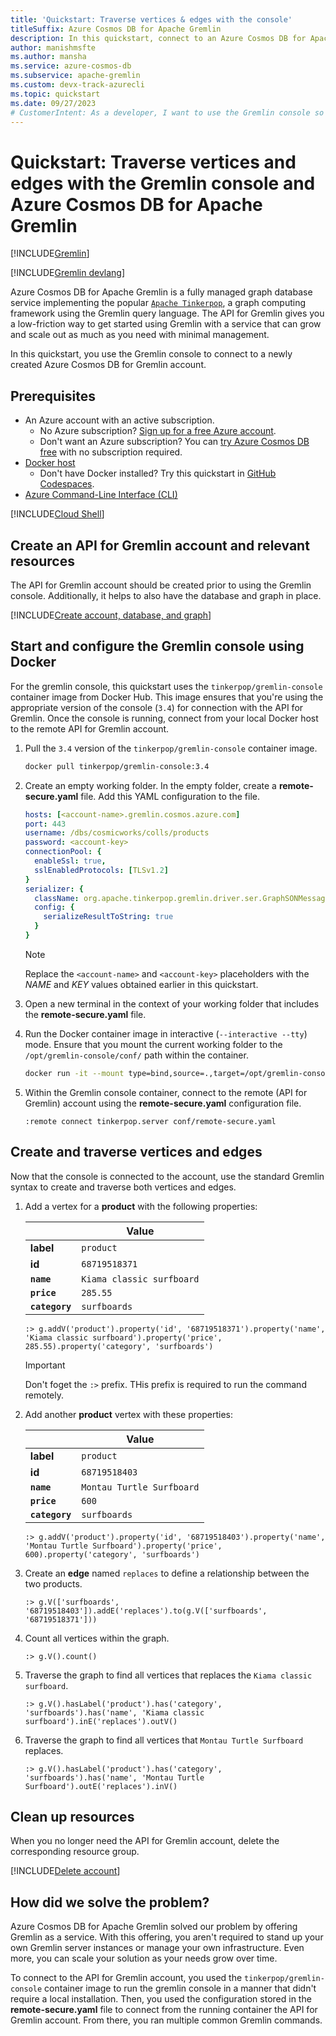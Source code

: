 ```yaml
---
title: 'Quickstart: Traverse vertices & edges with the console'
titleSuffix: Azure Cosmos DB for Apache Gremlin
description: In this quickstart, connect to an Azure Cosmos DB for Apache Gremlin account using the console. Then; create vertices, create edges, and traverse them.
author: manishmsfte
ms.author: mansha
ms.service: azure-cosmos-db
ms.subservice: apache-gremlin
ms.custom: devx-track-azurecli
ms.topic: quickstart
ms.date: 09/27/2023
# CustomerIntent: As a developer, I want to use the Gremlin console so that I can manually create and traverse vertices and edges.
---
```


# Quickstart: Traverse vertices and edges with the Gremlin console and Azure Cosmos DB for Apache Gremlin

[!INCLUDE[Gremlin](../includes/appliesto-gremlin.md)]

[!INCLUDE[Gremlin devlang](includes/quickstart-devlang.md)]

Azure Cosmos DB for Apache Gremlin is a fully managed graph database service implementing the popular [`Apache Tinkerpop`](https://tinkerpop.apache.org/), a graph computing framework using the Gremlin query language. The API for Gremlin gives you a low-friction way to get started using Gremlin with a service that can grow and scale out as much as you need with minimal management.

In this quickstart, you use the Gremlin console to connect to a newly created Azure Cosmos DB for Gremlin account.

## Prerequisites

- An Azure account with an active subscription.
  - No Azure subscription? [Sign up for a free Azure account](https://azure.microsoft.com/free/).
  - Don't want an Azure subscription? You can [try Azure Cosmos DB free](../try-free.md) with no subscription required.
- [Docker host](https://www.docker.com/)
  - Don't have Docker installed? Try this quickstart in [GitHub Codespaces](https://codespaces.new/github/codespaces-blank?quickstart=1).
- [Azure Command-Line Interface (CLI)](/cli/azure/)

[!INCLUDE[Cloud Shell](~/reusable-content/ce-skilling/azure/includes/cloud-shell-try-it.md)]

## Create an API for Gremlin account and relevant resources

The API for Gremlin account should be created prior to using the Gremlin console. Additionally, it helps to also have the database and graph in place.

[!INCLUDE[Create account, database, and graph](includes/create-account-database-graph-cli.md)]

## Start and configure the Gremlin console using Docker

For the gremlin console, this quickstart uses the `tinkerpop/gremlin-console` container image from Docker Hub. This image ensures that you're using the appropriate version of the console (`3.4`) for connection with the API for Gremlin. Once the console is running, connect from your local Docker host to the remote API for Gremlin account.

1. Pull the `3.4` version of the `tinkerpop/gremlin-console` container image.

    ```bash
    docker pull tinkerpop/gremlin-console:3.4
    ```

1. Create an empty working folder. In the empty folder, create a **remote-secure.yaml** file. Add this YAML configuration to the file.

    ```yml
    hosts: [<account-name>.gremlin.cosmos.azure.com]
    port: 443
    username: /dbs/cosmicworks/colls/products
    password: <account-key>
    connectionPool: {
      enableSsl: true,
      sslEnabledProtocols: [TLSv1.2]
    }
    serializer: {
      className: org.apache.tinkerpop.gremlin.driver.ser.GraphSONMessageSerializerV2d0,
      config: {
        serializeResultToString: true
      }
    }
    ```

    > [!NOTE]
    > Replace the `<account-name>` and `<account-key>` placeholders with the *NAME* and *KEY* values obtained earlier in this quickstart.

1. Open a new terminal in the context of your working folder that includes the **remote-secure.yaml** file.

1. Run the Docker container image in interactive (`--interactive --tty`) mode. Ensure that you mount the current working folder to the `/opt/gremlin-console/conf/` path within the container.

    ```bash
    docker run -it --mount type=bind,source=.,target=/opt/gremlin-console/conf/ tinkerpop/gremlin-console:3.4
    ```

1. Within the Gremlin console container, connect to the remote (API for Gremlin) account using the **remote-secure.yaml** configuration file.

    ```gremlin
    :remote connect tinkerpop.server conf/remote-secure.yaml
    ```

## Create and traverse vertices and edges

Now that the console is connected to the account, use the standard Gremlin syntax to create and traverse both vertices and edges.

1. Add a vertex for a **product** with the following properties:

    | | Value |
    | --- | --- |
    | **label** | `product` |
    | **id** | `68719518371` |
    | **`name`** | `Kiama classic surfboard` |
    | **`price`** | `285.55` |
    | **`category`** | `surfboards` |

    ```gremlin
    :> g.addV('product').property('id', '68719518371').property('name', 'Kiama classic surfboard').property('price', 285.55).property('category', 'surfboards')
    ```

    > [!IMPORTANT]
    > Don't foget the `:>` prefix. THis prefix is required to run the command remotely.

1. Add another **product** vertex with these properties:

    | | Value |
    | --- | --- |
    | **label** | `product` |
    | **id** | `68719518403` |
    | **`name`** | `Montau Turtle Surfboard` |
    | **`price`** | `600` |
    | **`category`** | `surfboards` |

    ```gremlin
    :> g.addV('product').property('id', '68719518403').property('name', 'Montau Turtle Surfboard').property('price', 600).property('category', 'surfboards')
    ```

1. Create an **edge** named `replaces` to define a relationship between the two products.

    ```gremlin
    :> g.V(['surfboards', '68719518403']).addE('replaces').to(g.V(['surfboards', '68719518371']))
    ```

1. Count all vertices within the graph.

    ```gremlin
    :> g.V().count()
    ```

1. Traverse the graph to find all vertices that replaces the `Kiama classic surfboard`.

    ```gremlin
    :> g.V().hasLabel('product').has('category', 'surfboards').has('name', 'Kiama classic surfboard').inE('replaces').outV()
    ```

1. Traverse the graph to find all vertices that `Montau Turtle Surfboard` replaces.

    ```gremlin
    :> g.V().hasLabel('product').has('category', 'surfboards').has('name', 'Montau Turtle Surfboard').outE('replaces').inV()
    ```

## Clean up resources

When you no longer need the API for Gremlin account, delete the corresponding resource group.

[!INCLUDE[Delete account](includes/delete-account-cli.md)]

## How did we solve the problem?

Azure Cosmos DB for Apache Gremlin solved our problem by offering Gremlin as a service. With this offering, you aren't required to stand up your own Gremlin server instances or manage your own infrastructure. Even more, you can scale your solution as your needs grow over time.

To connect to the API for Gremlin account, you used the `tinkerpop/gremlin-console` container image to run the gremlin console in a manner that didn't require a local installation. Then, you used the configuration stored in the **remote-secure.yaml** file to connect from the running container the API for Gremlin account. From there, you ran multiple common Gremlin commands.

